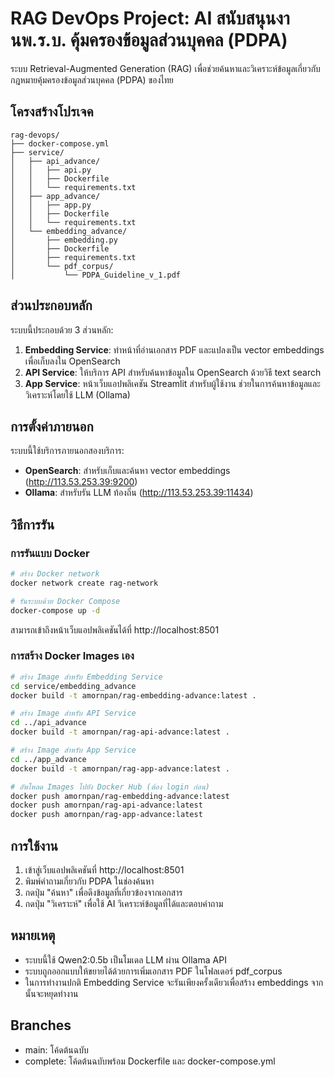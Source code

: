 # RAG DevOps Project: AI สนับสนุนงานพ.ร.บ. คุ้มครองข้อมูลส่วนบุคคล (PDPA)

ระบบ Retrieval-Augmented Generation (RAG) เพื่อช่วยค้นหาและวิเคราะห์ข้อมูลเกี่ยวกับกฎหมายคุ้มครองข้อมูลส่วนบุคคล (PDPA) ของไทย

## โครงสร้างโปรเจค

```
rag-devops/
├── docker-compose.yml
├── service/
│   ├── api_advance/
│   │   ├── api.py
│   │   ├── Dockerfile
│   │   └── requirements.txt
│   ├── app_advance/
│   │   ├── app.py
│   │   ├── Dockerfile
│   │   └── requirements.txt
│   └── embedding_advance/
│       ├── embedding.py
│       ├── Dockerfile
│       ├── requirements.txt
│       └── pdf_corpus/
│           └── PDPA_Guideline_v_1.pdf
```

## ส่วนประกอบหลัก

ระบบนี้ประกอบด้วย 3 ส่วนหลัก:

1. **Embedding Service**: ทำหน้าที่อ่านเอกสาร PDF และแปลงเป็น vector embeddings เพื่อเก็บลงใน OpenSearch
2. **API Service**: ให้บริการ API สำหรับค้นหาข้อมูลใน OpenSearch ด้วยวิธี text search
3. **App Service**: หน้าเว็บแอปพลิเคชัน Streamlit สำหรับผู้ใช้งาน ช่วยในการค้นหาข้อมูลและวิเคราะห์โดยใช้ LLM (Ollama)

## การตั้งค่าภายนอก

ระบบนี้ใช้บริการภายนอกสองบริการ:
- **OpenSearch**: สำหรับเก็บและค้นหา vector embeddings (http://113.53.253.39:9200)
- **Ollama**: สำหรับรัน LLM ท้องถิ่น (http://113.53.253.39:11434)

## วิธีการรัน

### การรันแบบ Docker

```bash
# สร้าง Docker network
docker network create rag-network

# รันระบบด้วย Docker Compose
docker-compose up -d
```

สามารถเข้าถึงหน้าเว็บแอปพลิเคชันได้ที่ http://localhost:8501

### การสร้าง Docker Images เอง

```bash
# สร้าง Image สำหรับ Embedding Service
cd service/embedding_advance
docker build -t amornpan/rag-embedding-advance:latest .

# สร้าง Image สำหรับ API Service
cd ../api_advance
docker build -t amornpan/rag-api-advance:latest .

# สร้าง Image สำหรับ App Service
cd ../app_advance
docker build -t amornpan/rag-app-advance:latest .

# อัพโหลด Images ไปยัง Docker Hub (ต้อง login ก่อน)
docker push amornpan/rag-embedding-advance:latest
docker push amornpan/rag-api-advance:latest
docker push amornpan/rag-app-advance:latest
```

## การใช้งาน

1. เข้าสู่เว็บแอปพลิเคชันที่ http://localhost:8501
2. พิมพ์คำถามเกี่ยวกับ PDPA ในช่องค้นหา
3. กดปุ่ม "ค้นหา" เพื่อดึงข้อมูลที่เกี่ยวข้องจากเอกสาร
4. กดปุ่ม "วิเคราะห์" เพื่อใช้ AI วิเคราะห์ข้อมูลที่ได้และตอบคำถาม

## หมายเหตุ

- ระบบนี้ใช้ Qwen2:0.5b เป็นโมเดล LLM ผ่าน Ollama API
- ระบบถูกออกแบบให้ขยายได้ด้วยการเพิ่มเอกสาร PDF ในโฟลเดอร์ pdf_corpus
- ในการทำงานปกติ Embedding Service จะรันเพียงครั้งเดียวเพื่อสร้าง embeddings จากนั้นจะหยุดทำงาน

## Branches

- main: โค้ดต้นฉบับ
- complete: โค้ดต้นฉบับพร้อม Dockerfile และ docker-compose.yml